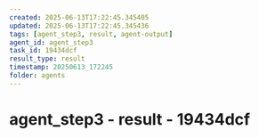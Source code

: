 ```yaml
---
created: 2025-06-13T17:22:45.345405
updated: 2025-06-13T17:22:45.345436
tags: [agent_step3, result, agent-output]
agent_id: agent_step3
task_id: 19434dcf
result_type: result
timestamp: 20250613_172245
folder: agents
---
```


# agent_step3 - result - 19434dcf

